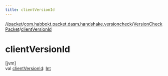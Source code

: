 ```yaml
---
title: clientVersionId
---
```

//[packet](../../../index.html)/[com.habbokt.packet.dasm.handshake.versioncheck](../index.html)/[VersionCheckPacket](index.html)/[clientVersionId](client-version-id.html)



# clientVersionId



[jvm]\
val [clientVersionId](client-version-id.html): [Int](https://kotlinlang.org/api/latest/jvm/stdlib/kotlin/-int/index.html)




